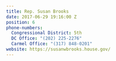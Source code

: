 ```yaml
---
title: Rep. Susan Brooks
date: 2017-06-29 19:16:00 Z
position: 6
phone-numbers:
  Congressional District: 5th
  DC Office: "(202) 225-2276"
  Carmel Office: "(317) 848-0201"
website: https://susanwbrooks.house.gov/
---
```


